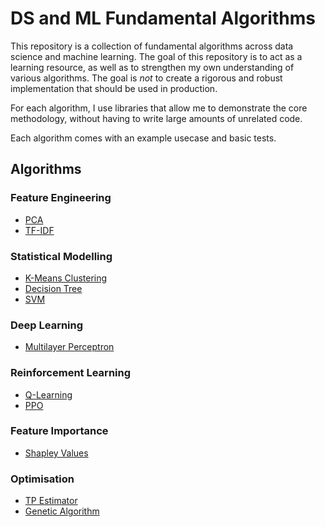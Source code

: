 # DS and ML Fundamental Algorithms
This repository is a collection of fundamental algorithms across data science and machine learning. The goal of this repository is to act as a learning resource, as well as to strengthen my own understanding of various algorithms. The goal is *not* to create a rigorous and robust implementation that should be used in production.

For each algorithm, I use libraries that allow me to demonstrate the core methodology, without having to write large amounts of unrelated code.

Each algorithm comes with an example usecase and basic tests.

## Algorithms
### Feature Engineering
* [PCA](./pca/)
* [TF-IDF](./tf_idf/)
### Statistical Modelling
* [K-Means Clustering](./k-means-clustering/)
* [Decision Tree](./decision_tree)
* [SVM](./svm/)
### Deep Learning
* [Multilayer Perceptron](/.mlp)
### Reinforcement Learning
* [Q-Learning](./q_learning/)
* [PPO](./ppo/)
### Feature Importance
* [Shapley Values](./shapley/)
### Optimisation
* [TP Estimator](./tp_estimator/)
* [Genetic Algorithm](./genetic_algorithm/)
